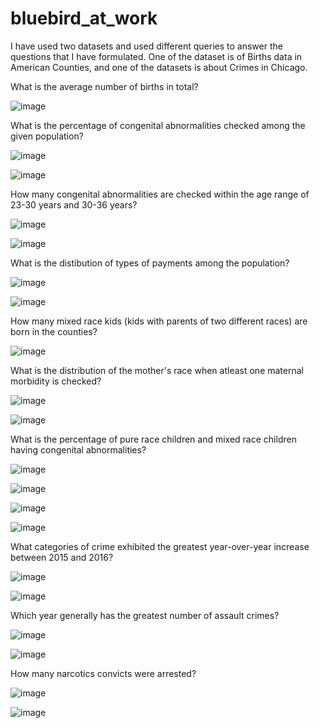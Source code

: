 # bluebird_at_work
I have used two datasets and used different queries to answer the questions that I have formulated. One of the dataset is of Births data in American Counties, and one of the datasets is about Crimes in Chicago.

What is the average number of births in total?

![image](https://user-images.githubusercontent.com/100848496/156889271-5ce85d5e-52af-4ebc-9515-059d464b2af8.png)

What is the percentage of congenital abnormalities checked among the given population?

![image](https://user-images.githubusercontent.com/100848496/156889340-ea54f54b-4e5d-47dd-8612-1f4c1f43d6dc.png)

![image](https://user-images.githubusercontent.com/100848496/156889308-fb9e14a1-f4b3-4303-8ab1-8fb2a189fdf3.png)

How many congenital abnormalities are checked within the age range of 23-30 years and 30-36 years?

![image](https://user-images.githubusercontent.com/100848496/156889355-33fdebc7-753f-4daa-977d-2b0cdf81956f.png)

![image](https://user-images.githubusercontent.com/100848496/156889368-00e97948-f2cd-45d3-91af-27df3e290bdd.png)

What is the distibution of types of payments among the population?

![image](https://user-images.githubusercontent.com/100848496/156889393-f6bea952-d797-4578-b063-b9599f9d7b1f.png)

![image](https://user-images.githubusercontent.com/100848496/156889402-3ae4cb57-9ec5-439b-9666-cf7b9be03f57.png)

How many mixed race kids (kids with parents of two different races) are born in the counties?

![image](https://user-images.githubusercontent.com/100848496/156889423-5a16eada-c00e-4690-a196-7b22300348de.png)

What is the distribution of the mother's race when atleast one maternal morbidity is checked?

![image](https://user-images.githubusercontent.com/100848496/156889439-1c1bcb88-5b56-42b3-bc60-ef74fe606b95.png)

![image](https://user-images.githubusercontent.com/100848496/156889446-9e1bb63b-155d-4a78-acfd-54b3f9d88829.png)


What is the percentage of pure race children and mixed race children having congenital abnormalities?

![image](https://user-images.githubusercontent.com/100848496/156889473-3f1c0cc0-0823-4b8c-89f1-4498d02a15f7.png)

![image](https://user-images.githubusercontent.com/100848496/156889481-61c5c061-376c-462c-8e0e-0c1dcb146a88.png)

![image](https://user-images.githubusercontent.com/100848496/156889488-c2aa366a-d1cd-46e1-88e4-24da595b54cc.png)

![image](https://user-images.githubusercontent.com/100848496/156889493-c8682d0a-189e-493f-a4c4-c884771c9904.png)

What categories of crime exhibited the greatest year-over-year increase between 2015 and 2016?

![image](https://user-images.githubusercontent.com/100848496/156889514-cbb8617d-d4f0-4a0d-8292-62b729c45ef8.png)

![image](https://user-images.githubusercontent.com/100848496/156889516-2df336f7-1ace-45b4-8eb2-214a147cf610.png)

Which year generally has the greatest number of assault crimes?

![image](https://user-images.githubusercontent.com/100848496/156889527-8b1940d3-9cc6-4b98-8d6e-edcfb9673d93.png)

![image](https://user-images.githubusercontent.com/100848496/156889533-a6175430-1237-40d5-8a66-cb4e99df7408.png)

How many narcotics convicts were arrested?

![image](https://user-images.githubusercontent.com/100848496/156889544-c0ad2301-f328-4e33-8829-435142ae41c7.png)

![image](https://user-images.githubusercontent.com/100848496/156889552-6a325c70-2ca1-4dfb-83c1-d0d36b6f0f49.png)

